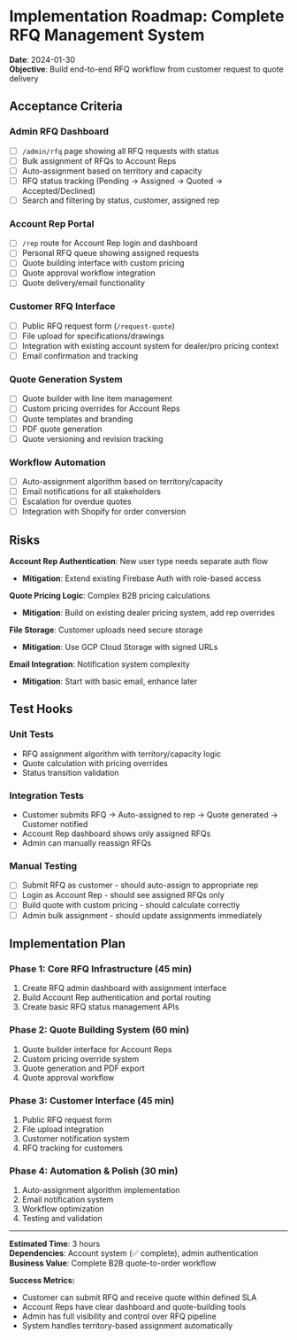 # Implementation Roadmap: Complete RFQ Management System

**Date**: 2024-01-30  
**Objective**: Build end-to-end RFQ workflow from customer request to quote
delivery

## Acceptance Criteria

### Admin RFQ Dashboard

- [ ] `/admin/rfq` page showing all RFQ requests with status
- [ ] Bulk assignment of RFQs to Account Reps
- [ ] Auto-assignment based on territory and capacity
- [ ] RFQ status tracking (Pending → Assigned → Quoted → Accepted/Declined)
- [ ] Search and filtering by status, customer, assigned rep

### Account Rep Portal

- [ ] `/rep` route for Account Rep login and dashboard
- [ ] Personal RFQ queue showing assigned requests
- [ ] Quote building interface with custom pricing
- [ ] Quote approval workflow integration
- [ ] Quote delivery/email functionality

### Customer RFQ Interface

- [ ] Public RFQ request form (`/request-quote`)
- [ ] File upload for specifications/drawings
- [ ] Integration with existing account system for dealer/pro pricing context
- [ ] Email confirmation and tracking

### Quote Generation System

- [ ] Quote builder with line item management
- [ ] Custom pricing overrides for Account Reps
- [ ] Quote templates and branding
- [ ] PDF quote generation
- [ ] Quote versioning and revision tracking

### Workflow Automation

- [ ] Auto-assignment algorithm based on territory/capacity
- [ ] Email notifications for all stakeholders
- [ ] Escalation for overdue quotes
- [ ] Integration with Shopify for order conversion

## Risks

**Account Rep Authentication**: New user type needs separate auth flow

- **Mitigation**: Extend existing Firebase Auth with role-based access

**Quote Pricing Logic**: Complex B2B pricing calculations

- **Mitigation**: Build on existing dealer pricing system, add rep overrides

**File Storage**: Customer uploads need secure storage

- **Mitigation**: Use GCP Cloud Storage with signed URLs

**Email Integration**: Notification system complexity

- **Mitigation**: Start with basic email, enhance later

## Test Hooks

### Unit Tests

- RFQ assignment algorithm with territory/capacity logic
- Quote calculation with pricing overrides
- Status transition validation

### Integration Tests

- Customer submits RFQ → Auto-assigned to rep → Quote generated → Customer
  notified
- Account Rep dashboard shows only assigned RFQs
- Admin can manually reassign RFQs

### Manual Testing

- [ ] Submit RFQ as customer - should auto-assign to appropriate rep
- [ ] Login as Account Rep - should see assigned RFQs only
- [ ] Build quote with custom pricing - should calculate correctly
- [ ] Admin bulk assignment - should update assignments immediately

## Implementation Plan

### Phase 1: Core RFQ Infrastructure (45 min)

1. Create RFQ admin dashboard with assignment interface
2. Build Account Rep authentication and portal routing
3. Create basic RFQ status management APIs

### Phase 2: Quote Building System (60 min)

1. Quote builder interface for Account Reps
2. Custom pricing override system
3. Quote generation and PDF export
4. Quote approval workflow

### Phase 3: Customer Interface (45 min)

1. Public RFQ request form
2. File upload integration
3. Customer notification system
4. RFQ tracking for customers

### Phase 4: Automation & Polish (30 min)

1. Auto-assignment algorithm implementation
2. Email notification system
3. Workflow optimization
4. Testing and validation

---

**Estimated Time**: 3 hours  
**Dependencies**: Account system (✅ complete), admin authentication  
**Business Value**: Complete B2B quote-to-order workflow

**Success Metrics:**

- Customer can submit RFQ and receive quote within defined SLA
- Account Reps have clear dashboard and quote-building tools
- Admin has full visibility and control over RFQ pipeline
- System handles territory-based assignment automatically
